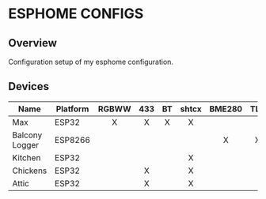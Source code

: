 # ESPHOME CONFIGS

## Overview

Configuration setup of my esphome configuration. 

## Devices

|Name          |Platform|RGBWW|433|BT |shtcx|BME280|TLS|GPIO|
|--------------|--------|:---:|:-:|:-:|:---:|:----:|:-:|:--:|
|Max           |ESP32   |  X  |X  |X  |X    |      |   |    |
|Balcony Logger|ESP8266 |     |   |   |     |X     |X  |    |
|Kitchen       |ESP32   |     |   |   |X    |      |   |    |
|Chickens      |ESP32   |     |X  |   |X    |      |   |X   |
|Attic         |ESP32   |     |X  |   |X    |      |   |    |
